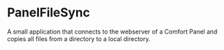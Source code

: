 # PanelFileSync
A small application that connects to the webserver of a Comfort Panel and copies all files from a directory to a local directory.
